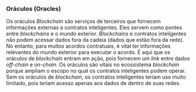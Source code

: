 ### Oráculos (Oracles)

Os oráculos _Blockchain_ são serviços de terceiros que fornecem informações externas a contratos inteligentes. Eles servem como pontes entre _blockchains_ e o mundo exterior. _Blockchains_ e contratos inteligentes não podem acessar dados fora da cadeia (dados que estão fora da rede). No entanto, para muitos acordos contratuais, é vital ter informações relevantes do mundo exterior para executar o acordo. É aqui que os oráculos de _blockchain_ entram em ação, pois fornecem um _link_ entre dados _off-chain_ e _on-chain_. Os oráculos são vitais no ecossistema _blockchain_ porque ampliam o escopo no qual os contratos inteligentes podem operar. Sem os oráculos de _blockchain_, os contratos inteligentes teriam uso muito limitado, pois teriam acesso apenas aos dados de dentro de suas redes.
